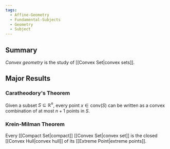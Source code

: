 ```yaml
---
tags:
  - Affine-Geometry
  - Fundamental-Subjects
  - Geometry
  - Subject
---
```

## Summary

*Convex geometry* is the study of [[Convex Set|convex sets]].

## Major Results
### Caratheodory's Theorem

Given a subset $S \subseteq \mathbb{R}^{n}$, every point $x \in \mathrm{conv}(S)$ can be written as a convex combination of at most $n + 1$ points in $S$.

### Krein-Milman Theorem

Every [[Compact Set|compact]] [[Convex Set|convex set]] is the closed [[Convex Hull|convex hull]] of its [[Extreme Point|extreme points]].